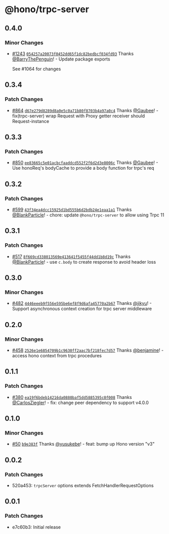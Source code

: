 # @hono/trpc-server

## 0.4.0

### Minor Changes

- [#1243](https://github.com/honojs/middleware/pull/1243) [`054257a20073f0452dd65f1dc82bedbcf034fd93`](https://github.com/honojs/middleware/commit/054257a20073f0452dd65f1dc82bedbcf034fd93) Thanks [@BarryThePenguin](https://github.com/BarryThePenguin)! - Update package exports

  See #1064 for changes

## 0.3.4

### Patch Changes

- [#864](https://github.com/honojs/middleware/pull/864) [`d67e279d8289d8a0e5c0a71b80f8703b4a97a0c4`](https://github.com/honojs/middleware/commit/d67e279d8289d8a0e5c0a71b80f8703b4a97a0c4) Thanks [@Gaubee](https://github.com/Gaubee)! - fix(trpc-server) wrap Request with Proxy getter receiver should Request-instance

## 0.3.3

### Patch Changes

- [#850](https://github.com/honojs/middleware/pull/850) [`ee83665c5e01acbcfaaddcd552f2f6d2d3e8006c`](https://github.com/honojs/middleware/commit/ee83665c5e01acbcfaaddcd552f2f6d2d3e8006c) Thanks [@Gaubee](https://github.com/Gaubee)! - Use honoReq's bodyCache to provide a body function for trpc's req

## 0.3.2

### Patch Changes

- [#599](https://github.com/honojs/middleware/pull/599) [`43f34ea4dcc15925d1bd555b6d2bdb24e1eaa1a1`](https://github.com/honojs/middleware/commit/43f34ea4dcc15925d1bd555b6d2bdb24e1eaa1a1) Thanks [@BlankParticle](https://github.com/BlankParticle)! - chore: update `@hono/trpc-server` to allow using Trpc 11

## 0.3.1

### Patch Changes

- [#517](https://github.com/honojs/middleware/pull/517) [`8f669cd338013569e413641f5455f44dd1b8d19c`](https://github.com/honojs/middleware/commit/8f669cd338013569e413641f5455f44dd1b8d19c) Thanks [@BlankParticle](https://github.com/BlankParticle)! - use `c.body` to create response to avoid header loss

## 0.3.0

### Minor Changes

- [#482](https://github.com/honojs/middleware/pull/482) [`4446eeeb9f556e595be6ef8f9d6afa45770a2b67`](https://github.com/honojs/middleware/commit/4446eeeb9f556e595be6ef8f9d6afa45770a2b67) Thanks [@jikyu](https://github.com/jikyu)! - Support asynchronous context creation for trpc server middleware

## 0.2.0

### Minor Changes

- [#458](https://github.com/honojs/middleware/pull/458) [`2526e1e6854709b1c9630ff2aac7bf218fec7d57`](https://github.com/honojs/middleware/commit/2526e1e6854709b1c9630ff2aac7bf218fec7d57) Thanks [@benjamine](https://github.com/benjamine)! - access hono context from trpc procedures

## 0.1.1

### Patch Changes

- [#380](https://github.com/honojs/middleware/pull/380) [`ea19f6bdeb14216da0880baf5dd5885395c0f008`](https://github.com/honojs/middleware/commit/ea19f6bdeb14216da0880baf5dd5885395c0f008) Thanks [@CarlosZiegler](https://github.com/CarlosZiegler)! - fix: change peer dependency to support v4.0.0

## 0.1.0

### Minor Changes

- [#50](https://github.com/honojs/middleware/pull/50) [`b9e383f`](https://github.com/honojs/middleware/commit/b9e383fa88b676c65773997a60e66bfc24e55aa0) Thanks [@yusukebe](https://github.com/yusukebe)! - feat: bump up Hono version "v3"

## 0.0.2

### Patch Changes

- 520a453: `trpcServer` options extends FetchHandlerRequestOptions

## 0.0.1

### Patch Changes

- e7c60b3: Initial release
